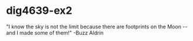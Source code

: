 # dig4639-ex2

"I know the sky is not the limit because there are footprints on the Moon -- and I made some of them!" -Buzz Aldrin
